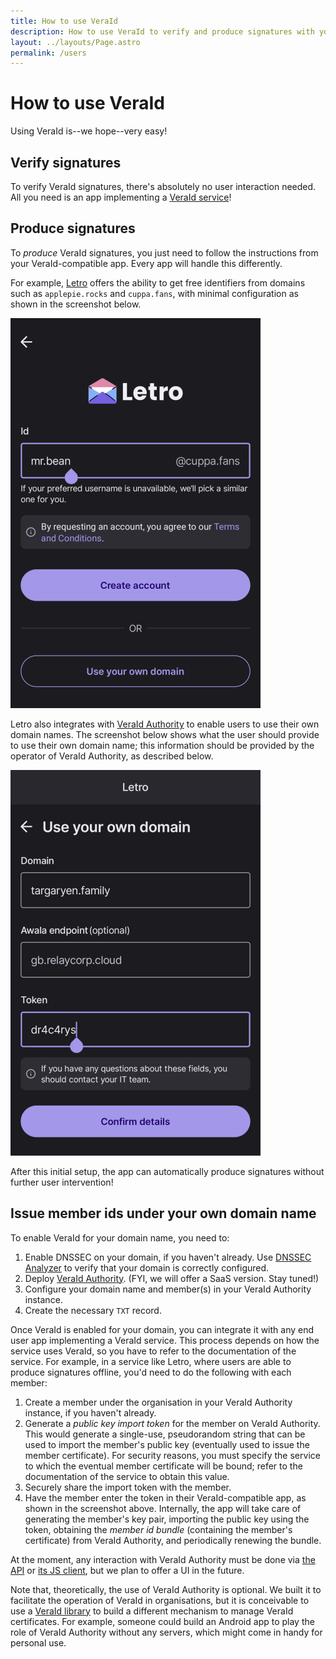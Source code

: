 ```yaml
---
title: How to use VeraId
description: How to use VeraId to verify and produce signatures with your own domain name
layout: ../layouts/Page.astro
permalink: /users
---
```


# How to use VeraId

Using VeraId is--we hope--very easy!

## Verify signatures

To verify VeraId signatures, there's absolutely no user interaction needed.
All you need is an app implementing a [VeraId service](/services)!

## Produce signatures

To _produce_ VeraId signatures,
you just need to follow the instructions from your VeraId-compatible app.
Every app will handle this differently.

For example,
[Letro](https://letro.app/en/) offers the ability to get free identifiers from domains such as `applepie.rocks` and `cuppa.fans`,
with minimal configuration as shown in the screenshot below.

![Letro signup with Relaycorp-managed domain name](../assets/images/usage/letro-free-account.png)

Letro also integrates with [VeraId Authority](https://docs.relaycorp.tech/veraid-authority/) to enable users to use their own domain names.
The screenshot below shows what the user should provide to use their own domain name;
this information should be provided by the operator of VeraId Authority, as described below.

![Letro signup with own domain name](../assets/images/usage/letro-own-domain.png)

After this initial setup,
the app can automatically produce signatures without further user intervention!

## Issue member ids under your own domain name

To enable VeraId for your domain name, you need to:

1. Enable DNSSEC on your domain, if you haven't already. Use [DNSSEC Analyzer](https://dnssec-analyzer.verisignlabs.com/) to verify that your domain is correctly configured.
2. Deploy [VeraId Authority](https://docs.relaycorp.tech/veraid-authority/). (FYI, we will offer a SaaS version. Stay tuned!)
3. Configure your domain name and member(s) in your VeraId Authority instance.
4. Create the necessary `TXT` record.

Once VeraId is enabled for your domain,
you can integrate it with any end user app implementing a VeraId service.
This process depends on how the service uses VeraId,
so you have to refer to the documentation of the service.
For example,
in a service like Letro,
where users are able to produce signatures offline,
you'd need to do the following with each member:

1. Create a member under the organisation in your VeraId Authority instance, if you haven't already.
2. Generate a _public key import token_ for the member on VeraId Authority. This would generate a single-use, pseudorandom string that can be used to import the member's public key (eventually used to issue the member certificate). For security reasons, you must specify the service to which the eventual member certificate will be bound; refer to the documentation of the service to obtain this value.
3. Securely share the import token with the member.
4. Have the member enter the token in their VeraId-compatible app, as shown in the screenshot above. Internally, the app will take care of generating the member's key pair, importing the public key using the token, obtaining the _member id bundle_ (containing the member's certificate) from VeraId Authority, and periodically renewing the bundle.

At the moment, any interaction with VeraId Authority must be done via [the API](https://docs.relaycorp.tech/veraid-authority/api) or [its JS client](https://docs.relaycorp.tech/veraid-authority-js/), but we plan to offer a UI in the future.

Note that, theoretically, the use of VeraId Authority is optional.
We built it to facilitate the operation of VeraId in organisations,
but it is conceivable to use a [VeraId library](/overview#core-libraries) to build a different mechanism to manage VeraId certificates.
For example,
someone could build an Android app to play the role of VeraId Authority without any servers,
which might come in handy for personal use.
